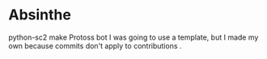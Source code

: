 # Absinthe
python-sc2 make Protoss bot
I was going to use a template, but I made my own because commits don't apply to contributions .
